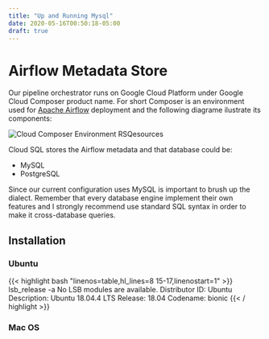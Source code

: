 ```yaml
---
title: "Up and Running Mysql"
date: 2020-05-16T00:50:18-05:00
draft: true
---
```


# Airflow Metadata Store

Our pipeline orchestrator runs on Google Cloud Platform under Google Cloud Composer product name. For short Composer is an environment used for [Apache Airflow](https://airflow.apache.org/) deployment and the following diagrame ilustrate its components:

![Cloud Composer Environment RSQesources](https://cloud.google.com/composer/docs/images/architecture.svg)


Cloud SQL stores the Airflow metadata and that database could be:

- MySQL
- PostgreSQL

Since our current configuration uses MySQL is important to brush up the dialect. Remember that every database engine implement their own features and I strongly recommend use standard SQL syntax in order to make it cross-database queries.

## Installation

### Ubuntu 

{{< highlight bash "linenos=table,hl_lines=8 15-17,linenostart=1" >}}
lsb_release -a
No LSB modules are available.
Distributor ID: Ubuntu
Description:    Ubuntu 18.04.4 LTS
Release:        18.04
Codename:       bionic
{{< / highlight >}}

### Mac OS

